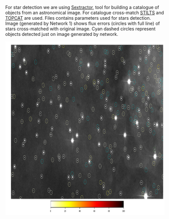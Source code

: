 For star detection we are using <a href='https://www.astromatic.net/software/sextractor'>Sextractor</a>, tool for building a catalogue of objects from an astronomical image. For catalogue cross-match <a href='http://www.star.bris.ac.uk/~mbt/stilts/'>STILTS</a> and <a href='http://www.star.bris.ac.uk/~mbt/topcat/'>TOPCAT</a> are used. Files contains parameters used for stars detection. Image (generated by Network 1) shows flux errors (circles with full line) of stars cross-matched with original image. Cyan dashed circles represent objects detected just on image generated by network. 
<p align="center"><img src="/network1/network1_fluxerror.png" height="550px"></p>

